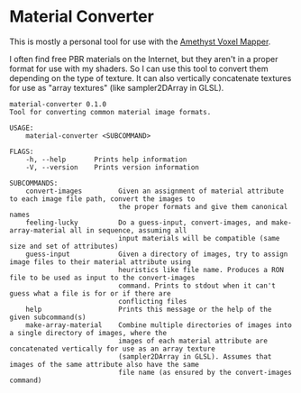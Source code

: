 # Material Converter

This is mostly a personal tool for use with the [Amethyst Voxel Mapper](https://github.com/amethyst/voxel-mapper).

I often find free PBR materials on the Internet, but they aren't in a proper
format for use with my shaders. So I can use this tool to convert them depending
on the type of texture. It can also vertically concatenate textures for use as
"array textures" (like sampler2DArray in GLSL).

```
material-converter 0.1.0
Tool for converting common material image formats.

USAGE:
    material-converter <SUBCOMMAND>

FLAGS:
    -h, --help       Prints help information
    -V, --version    Prints version information

SUBCOMMANDS:
    convert-images         Given an assignment of material attribute to each image file path, convert the images to
                           the proper formats and give them canonical names
    feeling-lucky          Do a guess-input, convert-images, and make-array-material all in sequence, assuming all
                           input materials will be compatible (same size and set of attributes)
    guess-input            Given a directory of images, try to assign image files to their material attribute using
                           heuristics like file name. Produces a RON file to be used as input to the convert-images
                           command. Prints to stdout when it can't guess what a file is for or if there are
                           conflicting files
    help                   Prints this message or the help of the given subcommand(s)
    make-array-material    Combine multiple directories of images into a single directory of images, where the
                           images of each material attribute are concatenated vertically for use as an array texture
                           (sampler2DArray in GLSL). Assumes that images of the same attribute also have the same
                           file name (as ensured by the convert-images command)
```